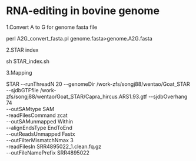 # RNA-editing in bovine genome

1.Convert A to G for genome fasta file

perl A2G_convert_fasta.pl genome.fasta>genome.A2G.fasta

2.STAR index

sh STAR_index.sh

3.Mapping

STAR --runThreadN 20 --genomeDir /work-zfs/songj88/wentao/Goat_STAR --sjdbGTFfile /work-zfs/songj88/wentao/Goat_STAR/Capra_hircus.ARS1.93.gtf --sjdbOverhang 74 \
--outSAMtype SAM \
-readFilesCommand zcat \
--outSAMunmapped Within \
--alignEndsType EndToEnd \
--outReadsUnmapped Fastx \
--outFilterMismatchNmax 3 \
-readFilesIn SRR4895022_1.clean.fq.gz \
--outFileNamePrefix SRR4895022
